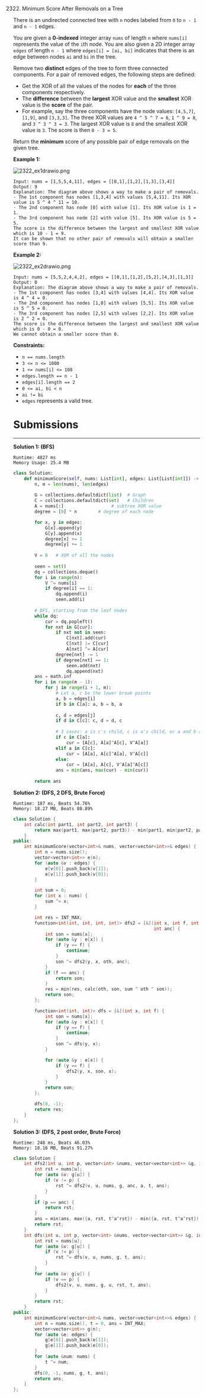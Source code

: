 2322. Minimum Score After Removals on a Tree

There is an undirected connected tree with `n` nodes labeled from `0` to `n - 1` and `n - 1` edges.

You are given a **0-indexed** integer array `nums` of length `n` where `nums[i]` represents the value of the `i`th node. You are also given a 2D integer array `edges` of length `n - 1` where `edges[i] = [ai, bi]` indicates that there is an edge between nodes `ai` and `bi` in the tree.

Remove two **distinct** edges of the tree to form three connected components. For a pair of removed edges, the following steps are defined:

* Get the XOR of all the values of the nodes for **each** of the three components respectively.
* The **difference** between the **largest** XOR value and the **smallest** XOR value is the **score** of the pair.
* For example, say the three components have the node values: `[4,5,7]`, `[1,9]`, and `[3,3,3]`. The three XOR values are `4 ^ 5 ^ 7 = 6`, `1 ^ 9 = 8`, and `3 ^ 3 ^ 3 = 3`. The largest XOR value is `8` and the smallest XOR value is `3`. The score is then `8 - 3 = 5`.

Return the **minimum** score of any possible pair of edge removals on the given tree.

 

**Example 1:**

![2322_ex1drawio.png](img/2322_ex1drawio.png)
```
Input: nums = [1,5,5,4,11], edges = [[0,1],[1,2],[1,3],[3,4]]
Output: 9
Explanation: The diagram above shows a way to make a pair of removals.
- The 1st component has nodes [1,3,4] with values [5,4,11]. Its XOR value is 5 ^ 4 ^ 11 = 10.
- The 2nd component has node [0] with value [1]. Its XOR value is 1 = 1.
- The 3rd component has node [2] with value [5]. Its XOR value is 5 = 5.
The score is the difference between the largest and smallest XOR value which is 10 - 1 = 9.
It can be shown that no other pair of removals will obtain a smaller score than 9.
```

**Example 2:**

![2322_ex2drawio.png](img/2322_ex2drawio.png)
```
Input: nums = [5,5,2,4,4,2], edges = [[0,1],[1,2],[5,2],[4,3],[1,3]]
Output: 0
Explanation: The diagram above shows a way to make a pair of removals.
- The 1st component has nodes [3,4] with values [4,4]. Its XOR value is 4 ^ 4 = 0.
- The 2nd component has nodes [1,0] with values [5,5]. Its XOR value is 5 ^ 5 = 0.
- The 3rd component has nodes [2,5] with values [2,2]. Its XOR value is 2 ^ 2 = 0.
The score is the difference between the largest and smallest XOR value which is 0 - 0 = 0.
We cannot obtain a smaller score than 0.
```

**Constraints:**

* `n == nums.length`
* `3 <= n <= 1000`
* `1 <= nums[i] <= 108`
* `edges.length == n - 1`
* `edges[i].length == 2`
* `0 <= ai, bi < n`
* `ai != bi`
* `edges` represents a valid tree.

# Submissions
---
**Solution 1: (BFS)**
```
Runtime: 4827 ms
Memory Usage: 25.4 MB
```
```python
class Solution:
    def minimumScore(self, nums: List[int], edges: List[List[int]]) -> int:
        n, m = len(nums), len(edges)
        
        G = collections.defaultdict(list)  # Graph
        C = collections.defaultdict(set)   # Children
        A = nums[:]                  # subtree XOR value
        degree = [0] * n        # degree of each node 

        for x, y in edges:
            G[x].append(y)
            G[y].append(x)
            degree[x] += 1
            degree[y] += 1
        
        V = 0   # XOR of all the nodes
        
        seen = set()
        dq = collections.deque()
        for i in range(n):
            V ^= nums[i]
            if degree[i] == 1:
                dq.append(i)
                seen.add(i)
                
        # BFS, starting from the leaf nodes     
        while dq:
            cur = dq.popleft()
            for nxt in G[cur]:
                if nxt not in seen:
                    C[nxt].add(cur)
                    C[nxt] |= C[cur]
                    A[nxt] ^= A[cur]
                degree[nxt] -= 1
                if degree[nxt] == 1:
                    seen.add(nxt)
                    dq.append(nxt)
        ans = math.inf
        for i in range(m - 1):
            for j in range(i + 1, m):
                # Let a, c be the lower break points
                a, b = edges[i]
                if b in C[a]: a, b = b, a 
                
                c, d = edges[j]
                if d in C[c]: c, d = d, c
                
                # 3 cases: a is c's child, c is a's child, or a and b are two independent subtrees.
                if c in C[a]:
                    cur = [A[c], A[a]^A[c], V^A[a]]
                elif a in C[c]:
                    cur = [A[a], A[c]^A[a], V^A[c]]
                else:
                    cur = [A[a], A[c], V^A[a]^A[c]]
                ans = min(ans, max(cur) - min(cur))
            
        return ans
```

**Solution 2: (DFS, 2 DFS, Brute Force)**
```
Runtime: 187 ms, Beats 54.76%
Memory: 18.27 MB, Beats 88.89%
```
```c++
class Solution {
    int calc(int part1, int part2, int part3) {
        return max(part1, max(part2, part3)) - min(part1, min(part2, part3));
    }
public:
    int minimumScore(vector<int>& nums, vector<vector<int>>& edges) {
        int n = nums.size();
        vector<vector<int>> e(n);
        for (auto &v : edges) {
            e[v[0]].push_back(v[1]);
            e[v[1]].push_back(v[0]);
        }

        int sum = 0;
        for (int x : nums) {
            sum ^= x;
        }

        int res = INT_MAX;
        function<int(int, int, int, int)> dfs2 = [&](int x, int f, int oth,
                                                     int anc) {
            int son = nums[x];
            for (auto &y : e[x]) {
                if (y == f) {
                    continue;
                }
                son ^= dfs2(y, x, oth, anc);
            }
            if (f == anc) {
                return son;
            }
            res = min(res, calc(oth, son, sum ^ oth ^ son));
            return son;
        };

        function<int(int, int)> dfs = [&](int x, int f) {
            int son = nums[x];
            for (auto &y : e[x]) {
                if (y == f) {
                    continue;
                }
                son ^= dfs(y, x);
            }

            for (auto &y : e[x]) {
                if (y == f) {
                    dfs2(y, x, son, x);
                }
            }
            return son;
        };

        dfs(0, -1);
        return res;
    }
};
```

**Solution 3: (DFS, 2 post order, Brute Force)**
```
Runtime: 248 ms, Beats 46.03%
Memory: 18.16 MB, Beats 91.27%
```
```c++
class Solution {
    int dfs2(int u, int p, vector<int> &nums, vector<vector<int>> &g, int anc, int a, int t, int &ans) {
        int rst = nums[u];
        for (auto &v: g[u]) {
            if (v != p) {
                rst ^= dfs2(v, u, nums, g, anc, a, t, ans);
            }
        }
        if (p == anc) {
            return rst;
        }
        ans = min(ans, max({a, rst, t^a^rst}) - min({a, rst, t^a^rst}));
        return rst;
    }
    int dfs(int u, int p, vector<int> &nums, vector<vector<int>> &g, int t, int &ans) {
        int rst = nums[u];
        for (auto &v: g[u]) {
            if (v != p) {
                rst ^= dfs(v, u, nums, g, t, ans);
            }
        }
        for (auto &v: g[u]) {
            if (v == p) {
                dfs2(v, u, nums, g, u, rst, t, ans);
            }
        }
        return rst;
    }
public:
    int minimumScore(vector<int>& nums, vector<vector<int>>& edges) {
        int n = nums.size(), t = 0, ans = INT_MAX;
        vector<vector<int>> g(n);
        for (auto &e: edges) {
            g[e[0]].push_back(e[1]);
            g[e[1]].push_back(e[0]);
        }
        for (auto &num: nums) {
            t ^= num;
        }
        dfs(0, -1, nums, g, t, ans);
        return ans;
    }
};
````
